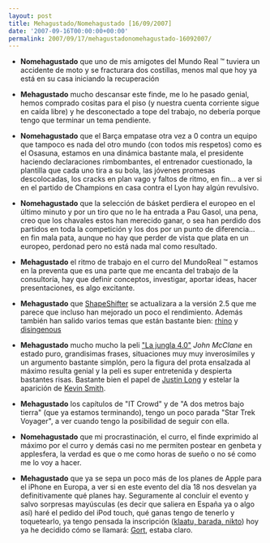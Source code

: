 ```yaml
---
layout: post
title: Mehagustado/Nomehagustado [16/09/2007]
date: '2007-09-16T00:00:00+00:00'
permalink: 2007/09/17/mehagustadonomehagustado-16092007/
---
```

- <strong>Nomehagustado</strong> que uno de mis amigotes del Mundo Real &trade; tuviera un accidente de moto y se fracturara dos costillas, menos mal que hoy ya está en su casa iniciando la recuperación

- <strong>Mehagustado</strong> mucho descansar este finde, me lo he pasado genial, hemos comprado cositas para el piso (y nuestra cuenta corriente sigue en caída libre) y he desconectado a tope del trabajo, no debería porque tengo que terminar un tema pendiente.

- <strong>Nomehagustado</strong> que el Barça empatase otra vez a 0 contra un equipo que tampoco es nada del otro mundo (con todos mis respetos) como es el Osasuna, estamos en una dinámica bastante mala, el presidente haciendo declaraciones rimbombantes, el entrenador cuestionado, la plantilla que cada uno tira a su bola, las jóvenes promesas descolocadas, los cracks en plan vago y faltos de ritmo, en fin... a ver si en el partido de Champions en casa contra el Lyon hay algún revulsivo. 

- <strong>Nomehagustado</strong> que la selección de básket perdiera el europeo en el último minuto y por un tiro que no le ha entrada a Pau Gasol, una pena, creo que los chavales estos han merecido ganar, o sea han perdido dos partidos en toda la competición y los dos por un punto de diferencia... en fin mala pata, aunque no hay que perder de vista que plata en un europeo, perdonad pero no está nada mal como resultado.

- <strong>Mehagustado</strong> el ritmo de trabajo en el curro del MundoReal &trade; estamos en la preventa que es una parte que me encanta del trabajo de la consultoría, hay que definir conceptos, investigar, aportar ideas, hacer presentaciones, es algo excitante.

- <strong>Mehagustado</strong> que <a href="http://unsanity.com/haxies/shapeshifter">ShapeShifter</a> se actualizara a la versión 2.5 que me parece que incluso han mejorado un poco el rendimiento. Además también han salido varios temas que están bastante bien: <a href="http://macthemes2.net/2007/08/23/rhino-released/">rhino</a> y <a href="http://macthemes2.net/2007/08/25/theme-review-disingenuous/">disingenous</a>

- <strong>Mehagustado</strong> mucho mucho la peli <a href="http://es.movies.yahoo.com/l/la-jungla-40/index-10071.html">"La jungla 4.0"</a> <em>John McClane</em> en estado puro, grandisimas frases, situaciones muy muy inverosímiles y un argumento bastante simplón, pero la figura del prota ensalzada al máximo resulta genial y la peli es super entretenida y despierta bastantes risas. Bastante bien el papel de <a href="http://en.wikipedia.org/wiki/Justin_Long">Justin Long</a> y estelar la aparición de <a href="http://en.wikipedia.org/wiki/Kevin_smith">Kevin Smith</a>.

- <strong>Mehagustado</strong> los capítulos de "IT Crowd" y de "A dos metros bajo tierra" (que ya estamos terminando), tengo un poco parada "Star Trek Voyager", a ver cuando tengo la posibilidad de seguir con ella.

- <strong>Nomehagustado</strong> que mi procrastinación, el curro, el finde exprimido al máximo por el curro y demás casi no me permiten postear en genbeta y applesfera, la verdad es que o me como horas de sueño o no sé como me lo voy a hacer.

- <strong>Mehagustado</strong> que ya se sepa un poco más de los planes de Apple para el iPhone en Europa, a ver si en este evento del día 18 nos desvelan ya definitivamente qué planes hay. Seguramente al concluir el evento y salvo sorpresas mayúsculas (es decir que saliera en España ya o algo así) haré el pedido del iPod touch, qué ganas tengo de tenerlo y toquetearlo, ya tengo pensada la inscripción (<a href="http://www.thinkwasabi.com/2006/05/21/%C2%A1klaatu-barada-nikto/">klaatu, barada, nikto</a>) hoy ya he decidido cómo se llamará: <a href="http://en.wikipedia.org/wiki/Gort_%28The_Day_the_Earth_Stood_Still%29">Gort</a>, estaba claro.
